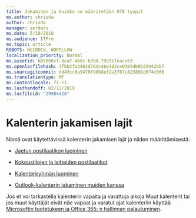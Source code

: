 ```yaml
---
title: Jakaminen ja kuinka ne määritetään 878 tyypit
ms.author: chrisda
author: chrisda
manager: serdars
ms.date: 5/18/2018
ms.audience: ITPro
ms.topic: article
ROBOTS: NOINDEX, NOFOLLOW
localization_priority: Normal
ms.assetid: b85606cf-deaf-4b0c-b398-79291feace63
ms.openlocfilehash: 3fbb2fa3482d78dc46e302ce03094b0b35942bb7
ms.sourcegitcommit: dd43cc0a9470f98b8ef2a3787c823801d674c666
ms.translationtype: MT
ms.contentlocale: fi-FI
ms.lasthandoff: 02/12/2019
ms.locfileid: "29904428"
---
```

# <a name="types-of-calendar-sharing"></a>Kalenterin jakamisen lajit

Nämä ovat käytettävissä kalenterin jakamisen lajit ja niiden määrittämisestä:
  
- [Jaetun postilaatikon luominen](https://support.office.com/article/871a246d-3acd-4bba-948e-5de8be0544c9.aspx)
    
- [Kokoustilojen ja laitteiden postilaatikot](https://support.office.com/article/9f518a6d-1e2c-4d44-93f3-e19013a1552b.aspx)
    
- [Kalenteriryhmän luominen](https://support.office.com/article/8385667b-d758-4489-a53f-f542dd01e6ff.aspx)
    
- [Outlook-kalenterin jakaminen muiden kanssa](https://support.office.com/article/353ed2c1-3ec5-449d-8c73-6931a0adab88.aspx)
    
Jos et voi tarkastella kalenterin vapaita ja varattuja aikoja Muut kalenterit tai jos muut käyttäjät eivät näe vapaat ja varatut ajat kalenteriin käyttää [Microsoftin tuotetukeen ja Office 365: n hallinnan palautuminen](https://diagnostics.office.com/).
  

